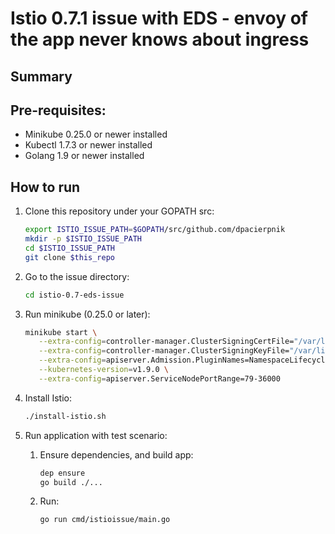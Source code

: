 # Istio 0.7.1 issue with EDS - envoy of the app never knows about ingress

## Summary

## Pre-requisites:

- Minikube 0.25.0 or newer installed
- Kubectl 1.7.3 or newer installed
- Golang 1.9 or newer installed

## How to run

1. Clone this repository under your GOPATH src:

   ```bash
   export ISTIO_ISSUE_PATH=$GOPATH/src/github.com/dpacierpnik
   mkdir -p $ISTIO_ISSUE_PATH
   cd $ISTIO_ISSUE_PATH
   git clone $this_repo
   ```

1. Go to the issue directory:

   ```bash
   cd istio-0.7-eds-issue
   ```

1. Run minikube (0.25.0 or later):

   ```bash
   minikube start \
	  --extra-config=controller-manager.ClusterSigningCertFile="/var/lib/localkube/certs/ca.crt" \
	  --extra-config=controller-manager.ClusterSigningKeyFile="/var/lib/localkube/certs/ca.key" \
	  --extra-config=apiserver.Admission.PluginNames=NamespaceLifecycle,LimitRanger,ServiceAccount,PersistentVolumeLabel,DefaultStorageClass,DefaultTolerationSeconds,MutatingAdmissionWebhook,ValidatingAdmissionWebhook,ResourceQuota \
	  --kubernetes-version=v1.9.0 \
      --extra-config=apiserver.ServiceNodePortRange=79-36000
   ```

1. Install Istio:

   ```bash
   ./install-istio.sh
   ```
      
1. Run application with test scenario:

   1. Ensure dependencies, and build app:

      ```bash
      dep ensure
      go build ./...
      ```
      
   1. Run:
   
      ```bash
      go run cmd/istioissue/main.go
      ```